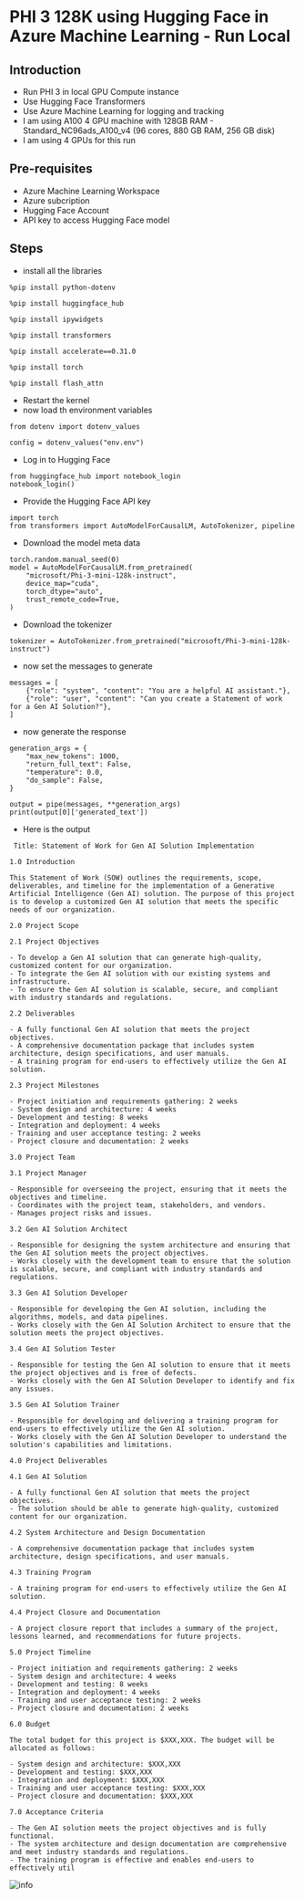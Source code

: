 # PHI 3 128K using Hugging Face in Azure Machine Learning - Run Local

## Introduction

- Run PHI 3 in local GPU Compute instance
- Use Hugging Face Transformers
- Use Azure Machine Learning for logging and tracking
- I am using A100 4 GPU machine with 128GB RAM - Standard_NC96ads_A100_v4 (96 cores, 880 GB RAM, 256 GB disk)
- I am using 4 GPUs for this run

## Pre-requisites

- Azure Machine Learning Workspace
- Azure subcription
- Hugging Face Account
- API key to access Hugging Face model

## Steps

- install all the libraries

```
%pip install python-dotenv
```

```
%pip install huggingface_hub
```

```
%pip install ipywidgets
```

```
%pip install transformers
```

```
%pip install accelerate==0.31.0
```

```
%pip install torch
```

```
%pip install flash_attn
```

- Restart the kernel
- now load th environment variables

```
from dotenv import dotenv_values

config = dotenv_values("env.env")
```

- Log in to Hugging Face

```
from huggingface_hub import notebook_login
notebook_login()
```

- Provide the Hugging Face API key

```
import torch 
from transformers import AutoModelForCausalLM, AutoTokenizer, pipeline 
```

- Download the model meta data

```
torch.random.manual_seed(0) 
model = AutoModelForCausalLM.from_pretrained( 
    "microsoft/Phi-3-mini-128k-instruct",  
    device_map="cuda",  
    torch_dtype="auto",  
    trust_remote_code=True,  
) 
```

- Download the tokenizer

```
tokenizer = AutoTokenizer.from_pretrained("microsoft/Phi-3-mini-128k-instruct") 
```

- now set the messages to generate

```
messages = [ 
    {"role": "system", "content": "You are a helpful AI assistant."}, 
    {"role": "user", "content": "Can you create a Statement of work for a Gen AI Solution?"}, 
] 
```

- now generate the response

```
generation_args = { 
    "max_new_tokens": 1000, 
    "return_full_text": False, 
    "temperature": 0.0, 
    "do_sample": False, 
} 

output = pipe(messages, **generation_args) 
print(output[0]['generated_text']) 
```

- Here is the output

```
 Title: Statement of Work for Gen AI Solution Implementation

1.0 Introduction

This Statement of Work (SOW) outlines the requirements, scope, deliverables, and timeline for the implementation of a Generative Artificial Intelligence (Gen AI) solution. The purpose of this project is to develop a customized Gen AI solution that meets the specific needs of our organization.

2.0 Project Scope

2.1 Project Objectives

- To develop a Gen AI solution that can generate high-quality, customized content for our organization.
- To integrate the Gen AI solution with our existing systems and infrastructure.
- To ensure the Gen AI solution is scalable, secure, and compliant with industry standards and regulations.

2.2 Deliverables

- A fully functional Gen AI solution that meets the project objectives.
- A comprehensive documentation package that includes system architecture, design specifications, and user manuals.
- A training program for end-users to effectively utilize the Gen AI solution.

2.3 Project Milestones

- Project initiation and requirements gathering: 2 weeks
- System design and architecture: 4 weeks
- Development and testing: 8 weeks
- Integration and deployment: 4 weeks
- Training and user acceptance testing: 2 weeks
- Project closure and documentation: 2 weeks

3.0 Project Team

3.1 Project Manager

- Responsible for overseeing the project, ensuring that it meets the objectives and timeline.
- Coordinates with the project team, stakeholders, and vendors.
- Manages project risks and issues.

3.2 Gen AI Solution Architect

- Responsible for designing the system architecture and ensuring that the Gen AI solution meets the project objectives.
- Works closely with the development team to ensure that the solution is scalable, secure, and compliant with industry standards and regulations.

3.3 Gen AI Solution Developer

- Responsible for developing the Gen AI solution, including the algorithms, models, and data pipelines.
- Works closely with the Gen AI Solution Architect to ensure that the solution meets the project objectives.

3.4 Gen AI Solution Tester

- Responsible for testing the Gen AI solution to ensure that it meets the project objectives and is free of defects.
- Works closely with the Gen AI Solution Developer to identify and fix any issues.

3.5 Gen AI Solution Trainer

- Responsible for developing and delivering a training program for end-users to effectively utilize the Gen AI solution.
- Works closely with the Gen AI Solution Developer to understand the solution's capabilities and limitations.

4.0 Project Deliverables

4.1 Gen AI Solution

- A fully functional Gen AI solution that meets the project objectives.
- The solution should be able to generate high-quality, customized content for our organization.

4.2 System Architecture and Design Documentation

- A comprehensive documentation package that includes system architecture, design specifications, and user manuals.

4.3 Training Program

- A training program for end-users to effectively utilize the Gen AI solution.

4.4 Project Closure and Documentation

- A project closure report that includes a summary of the project, lessons learned, and recommendations for future projects.

5.0 Project Timeline

- Project initiation and requirements gathering: 2 weeks
- System design and architecture: 4 weeks
- Development and testing: 8 weeks
- Integration and deployment: 4 weeks
- Training and user acceptance testing: 2 weeks
- Project closure and documentation: 2 weeks

6.0 Budget

The total budget for this project is $XXX,XXX. The budget will be allocated as follows:

- System design and architecture: $XXX,XXX
- Development and testing: $XXX,XXX
- Integration and deployment: $XXX,XXX
- Training and user acceptance testing: $XXX,XXX
- Project closure and documentation: $XXX,XXX

7.0 Acceptance Criteria

- The Gen AI solution meets the project objectives and is fully functional.
- The system architecture and design documentation are comprehensive and meet industry standards and regulations.
- The training program is effective and enables end-users to effectively util
```

![info](https://github.com/balakreshnan/Samples2024/blob/main/AML/images/phi3hf-1.jpg 'Phi3 128K instruct Model')
